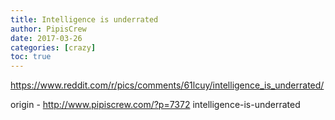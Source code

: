 ```yaml
---
title: Intelligence is underrated
author: PipisCrew
date: 2017-03-26
categories: [crazy]
toc: true
---
```


https://www.reddit.com/r/pics/comments/61lcuy/intelligence_is_underrated/

origin - http://www.pipiscrew.com/?p=7372 intelligence-is-underrated